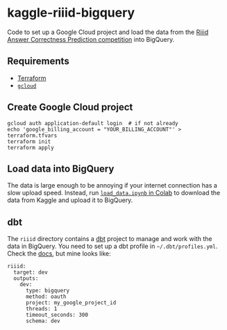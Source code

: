 # kaggle-riiid-bigquery

Code to set up a Google Cloud project and load the data from the [Riiid Answer Correctness Prediction competition](https://www.kaggle.com/c/riiid-test-answer-prediction/overview) into BigQuery.

## Requirements

* [Terraform](https://learn.hashicorp.com/tutorials/terraform/install-cli)
* [`gcloud`](https://cloud.google.com/sdk/docs/install)

## Create Google Cloud project

```
gcloud auth application-default login  # if not already
echo 'google_billing_account = "YOUR_BILLING_ACCOUNT"' > terraform.tfvars
terraform init
terraform apply
```

## Load data into BigQuery

The data is large enough to be annoying if your internet connection has a slow upload speed.
Instead, run [`load_data.ipynb` in Colab](https://colab.research.google.com/github/tomwphillips/kaggle-riiid-bigquery/blob/main/load_data.ipynb) to download the data from Kaggle and upload it to BigQuery.

## dbt

The `riiid` directory contains a [dbt](https://getdbt.com) project to manage and work with the data in BigQuery.
You need to set up a dbt profile in `~/.dbt/profiles.yml`.
Check the [docs](https://docs.getdbt.com/dbt-cli/configure-your-profile), but mine looks like:

```
riiid:
  target: dev
  outputs:
    dev:
      type: bigquery
      method: oauth
      project: my_google_project_id
      threads: 1
      timeout_seconds: 300
      schema: dev
```

